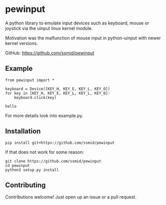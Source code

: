 # pewinput

A python library to emulate input devices such as keyboard, mouse or joystick via the uinput linux kernel module.

Motivation was the malfunction of mouse input in python-uinput with newer kernel versions.

GitHub: https://github.com/ssmid/pewinput

## Example

``` Python3
from pewinput import *

keyboard = Device([KEY_H, KEY_E, KEY_L, KEY_O])
for key in [KEY_H, KEY_E, KEY_L, KEY_L, KEY_O]:
    keyboard.click(key)
```
`hello`

For more details look into example.py.


## Installation

`pip install git+https://github.com/ssmid/pewinput`

If that does not work for some reason:
```
git clone https://github.com/ssmid/pewinput
cd pewinput
python3 setup.py install
```


## Contributing

Contributions welcome! Just open up an issue or a pull request.
